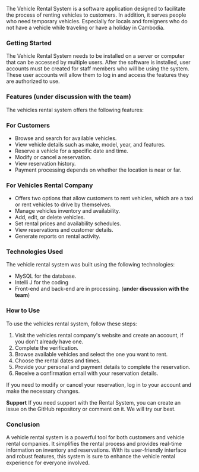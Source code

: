 The Vehicle Rental System is a software application designed to facilitate the process of renting vehicles to customers. In addition, it serves people who need temporary vehicles. Especially for locals and foreigners who do not have a vehicle while traveling or have a holiday in Cambodia.

### **Getting Started**

The Vehicle Rental System needs to be installed on a server or computer that can be accessed by multiple users. After the software is installed, user accounts must be created for staff members who will be using the system. These user accounts will allow them to log in and access the features they are authorized to use.

### **Features (under discussion with the team)**

The vehicles rental system offers the following features:

### For Customers

- Browse and search for available vehicles.
- View vehicle details such as make, model, year, and features.
- Reserve a vehicle for a specific date and time.
- Modify or cancel a reservation.
- View reservation history.
- Payment processing depends on whether the location is near or far.

### For Vehicles Rental Company

- Offers two options that allow customers to rent vehicles, which are a taxi or rent vehicles to drive by themselves.
- Manage vehicles inventory and availability.
- Add, edit, or delete vehicles.
- Set rental prices and availability schedules.
- View reservations and customer details.
- Generate reports on rental activity.

### **Technologies Used**

The vehicle rental system was built using the following technologies:

- MySQL for the database.
- Intelli J for the coding
- Front-end and back-end are in processing. (**under discussion with the team**)

### **How to Use**

To use the vehicles rental system, follow these steps:

1. Visit the vehicles rental company's website and create an account, if you don't already have one.
2. Complete the verification.
3. Browse available vehicles and select the one you want to rent.
4. Choose the rental dates and times.
5. Provide your personal and payment details to complete the reservation.
6. Receive a confirmation email with your reservation details.

If you need to modify or cancel your reservation, log in to your account and make the necessary changes.

**Support**
If you need support with the Rental System, you can create an issue on the GitHub repository or comment on it. We will try our best.

### **Conclusion**

A vehicle rental system is a powerful tool for both customers and vehicle rental companies. It simplifies the rental process and provides real-time information on inventory and reservations. With its user-friendly interface and robust features, this system is sure to enhance the vehicle rental experience for everyone involved.
